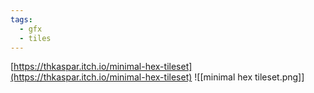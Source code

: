 ```yaml
---
tags:
  - gfx
  - tiles
---
```

[https://thkaspar.itch.io/minimal-hex-tileset](https://thkaspar.itch.io/minimal-hex-tileset)
![[minimal hex tileset.png]]
